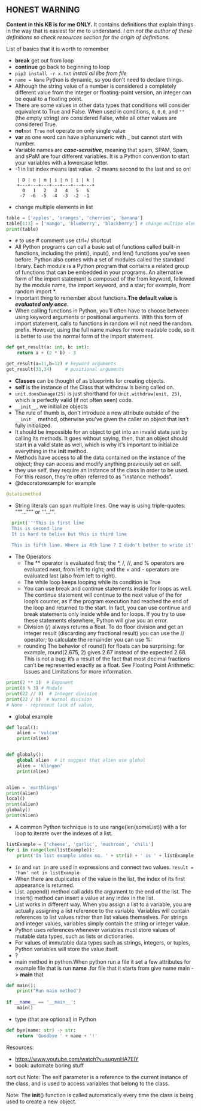 ## **HONEST WARNING**
**Content in this KB is for me ONLY.**
It contains definitions that explain things in the way that is easiest for me to understand.
_I am not the author of these definitions so check resources section for the origin of definitions._ 


List of basics that it is worth to remember
* **break** get out from loop
* **continue** go back to beginning to loop
* ```pip3 install -r x.txt``` _install all libs from file_
* ```name = None```  Python is dynamic, so you don't need to declare things.
* Although the string value of a number is considered a completely different value from the integer or floating-point version, an integer can be equal to a floating point.
* There are some values in other data types that conditions will consider equivalent to True and False. 
When used in conditions, ```0```, ```0.0```, and ```""``` (the empty string) are considered False, while all other values are considered True.
* **not**```not True```   not operate on only single value
* **var** as one word can have alphanumeric with _ but cannot start with number.
* Variable names are **_case-sensitive_**, meaning that spam, SPAM, Spam, and sPaM are four different variables. It is a Python convention to start your variables with a lowercase letter.
* -1 in list index means last value. -2 means second to the last and so on!
``` +---+---+---+---+---+---+---+
    | D | o | m | i | n | i | k |
    +---+---+---+---+---+---+---+
      0   1   2   3   4   5   6
     -7  -6  -5  -4  -3  -2  -1
```
* change multiple elements in list
```python
table = ['apples', 'oranges', 'cherries', 'banana']
table[1:3] = ['mango', 'blueberry', 'blackberry'] # change multipe elements in list
print(table)
```
* ```#``` to use # comment use ctrl+/ shortcut
* All Python programs can call a basic set of functions called built-in functions, including the print(), input(), and len() functions you’ve seen before. Python also comes with a set of modules called the standard library. Each module is a Python program that contains a related group of functions that can be embedded in your programs.
An alternative form of the import statement is composed of the from keyword, followed by the module name, the import keyword, and a star; for example, from random import *.
* Important thing to remember about functions.**The default value** is **_evaluated only once_**.
* When calling functions in Python, you’ll often have to choose between using keyword arguments or positional arguments. With this form of import statement, calls to functions in random will not need the random. prefix. However, using the full name makes for more readable code, so it is better to use the normal form of the import statement.

```python
def get_result(a: int, b: int):
    return a + (2 * b) - 3

get_result(a=11,b=12) # keyword arguments
get_result(33,34)     # positional arguments
```
* **Classes** can be thought of as blueprints for creating objects.
* **self** is the instance of the Class that withdraw is being called on.
* `unit.doesDamage(25)` is just shorthand for `Unit.withdraw(unit, 25)`, which is perfectly valid (if not often seen) code.
* `__init__`, we initialize objects
* The rule of thumb is, don't introduce a new attribute outside of the `__init__` method, otherwise you've given the caller an object that isn't fully initialized. 
* It should be impossible for an object to get into an invalid state just by calling its methods. It goes without saying, then, that an object should start in a valid state as well, which is why it's important to initialize everything in the __init__ method.
* Methods have access to all the data contained on the instance of the object; they can access and modify anything previously set on self. 
* they use self, they require an instance of the class in order to be used. For this reason, they're often referred to as "instance methods".
* @decoratorexample for example 
```python
@staticmethod
```
* String literals can span multiple lines. One way is using triple-quotes: """...""" or '''...'''.
```python
  print('''This is first line
  This is second line
  It is hard to belive but this is third line
 
  This is fifth line. Where is 4th line ? I didn't bother to write it''')
```
* The Operators
    * The ** operator is evaluated first; the *, /, //, and % operators are evaluated next, from left to right; and the + and - operators are evaluated last (also from left to right).
    * The while loop keeps looping while its condition is True
    * You can use break and continue statements inside for loops as well. The continue statement will continue to the next value of the for loop’s counter, as if the program execution had reached the end of the loop and returned to the start. In fact, you can use continue and break statements only inside while and for loops. If you try to use these statements elsewhere, Python will give you an error.
    * Division (/) always returns a float. To do floor division and get an integer result (discarding any fractional result) you can use the // operator; to calculate the remainder you can use %:
    * rounding The behavior of round() for floats can be surprising: for example, round(2.675, 2) gives 2.67 instead of the expected 2.68. This is not a bug: it’s a result of the fact that most decimal fractions can’t be represented exactly as a float. See Floating Point Arithmetic: Issues and Limitations for more information.
```python
print(2 ** 3)  # Exponent
print(8 % 3) # Module
print(22 // 8)  # Integer division
print(22 / 8)  # Normal division
# None - represent lack of value,
```
* global example
```python
def local():
    alien = 'vulcan'
    print(alien)


def globaly():
    global alien  # it suggest that alien use global
    alien = 'klingon'
    print(alien)


alien = 'earthlings'
print(alien)
local()
print(alien)
globaly()
print(alien)
```
* A common Python technique is to use range(len(someList)) with a for loop to iterate over the indexes of a list.
```python
listExample = ['cheese', 'garlic', 'mushroom', 'chili']
for i in range(len(listExample)):
    print('In list example index no. ' + str(i) + ' is ' + listExample[i])
```
* `in` and `not in` are used in expressions and connect two values. `result = 'ham' not in listExample`
* When there are duplicates of the value in the list, the index of its first appearance is returned.
* List. append() method call adds the argument to the end of the list. The insert() method can insert a value at any index in the list.
* List works in different way. When you assign a list to a variable, you are actually assigning a list reference to the variable. Variables will contain references to list values rather than list values themselves. For strings and integer values, variables simply contain the string or integer value.
* Python uses references whenever variables must store values of mutable data types, such as lists or dictionaries.
* For values of immutable data types such as strings, integers, or tuples, Python variables will store the value itself.
* ?  
* main method in python.When python run a file it set a few attributes for example file that is run __name__ .for file that it starts from give name main -> __main__ that
```python
def main():
    print("Run main method")
    
if __name__ == '__main__':
    main()
```
* type (that are optional) in Python
```python
def bye(name: str) -> str:
    return 'Goodbye ' + name + '!'
```
Resources:
* https://www.youtube.com/watch?v=sugvnHA7ElY
* book: automate boring stuff

sort out
Note: The self parameter is a reference to the current instance of the class, and is used to access variables that belong to the class.

Note: The __init__() function is called automatically every time the class is being used to create a new object.

